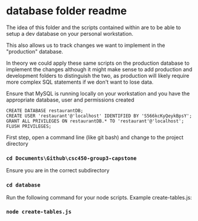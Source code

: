 # database folder readme
The idea of this folder and the scripts contained within are to be able to setup a dev database on your personal workstation.

This also allows us to track changes we want to implement in the "production" database.

In theory we could apply these same scripts on the production database to implement the changes although it might make sense to add production and development folders to distinguish the two, as production will likely require more complex SQL statements if we don't want to lose data.

Ensure that MySQL is running locally on your workstation and you have the appropriate database, user and permissions created

```
CREATE DATABASE restaurantDB;
CREATE USER 'restaurant'@'localhost' IDENTIFIED BY 'S566kcKyQeykBpsY';
GRANT ALL PRIVILEGES ON restaurantDB.* TO 'restaurant'@'localhost'; 
FLUSH PRIVILEGES;
```

First step, open a command line (like git bash) and change to the project directory

### `cd Documents\Github\csc450-group3-capstone`

Ensure you are in the correct subdirectory

### `cd database`

Run the following command for your node scripts. Example create-tables.js:

### `node create-tables.js`